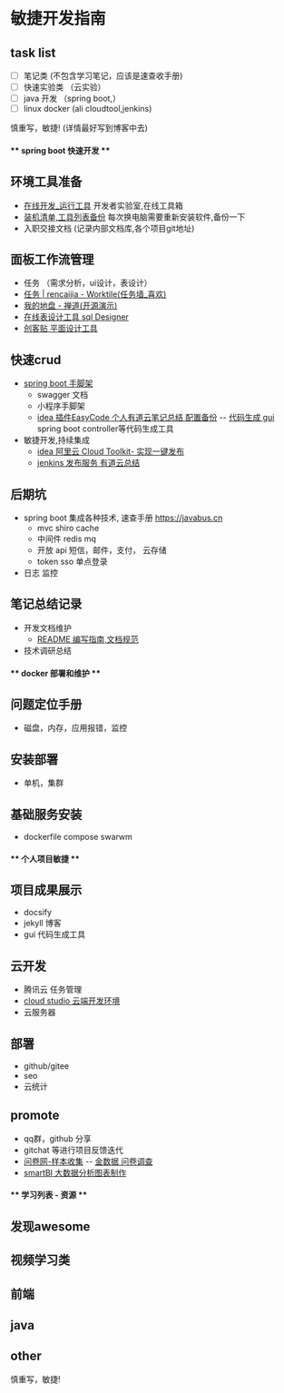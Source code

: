 # 敏捷开发指南
## task list
- [ ] 笔记类 (不包含学习笔记，应该是速查收手册)
- [ ] 快速实验类 （云实验）
- [ ] java 开发 （spring boot,）
- [ ] linux docker (ali cloudtool,jenkins)

慎重写，敏捷! (详情最好写到博客中去)

<!-- tabs:start -->
#### ** spring boot 快速开发 **
## 环境工具准备
* [在线开发_运行工具](books/2.tools/dev_online.md) 开发者实验室,在线工具箱
* [装机清单,工具列表备份](books/2.tools/1.tools.md) 每次换电脑需要重新安装软件,备份一下
* 入职交接文档 (记录内部文档库,各个项目git地址)


## 面板工作流管理
* 任务 （需求分析，ui设计，表设计）
* <A HREF="https://worktile.com/project/34491fbac118460b8609b27a5a215cb8/task">任务 | rencaijia - Worktile(任务墙_喜欢)</A>
* <A HREF="http://demo.zentao.net/my/">我的地盘 - 禅道(开源演示)</A>
* [在线表设计工具 sql Designer](https://ondras.zarovi.cz/sql/demo/?keyword=default)
* [创客贴 平面设计工具](https://www.chuangkit.com/designtools/startdesign)

## 快速crud
* [spring boot 手脚架](https://github.com/java-frame/spring-boot-api-project-seed/tree/modules)
  * swagger 文档
  * 小程序手脚架
  * [idea 插件EasyCode 个人有道云笔记总结 配置备份](http://note.youdao.com/noteshare?id=1602e6bf67f66b7df774a78a0eb61076&sub=07E9AE76FFDE49088BB2A6BEF96304C7) -- [代码生成 gui](books/3.java/java_gui.md) spring boot controller等代码生成工具
* 敏捷开发,持续集成
  * [idea 阿里云 Cloud Toolkit- 实现一键发布](http://note.youdao.com/noteshare?id=d33a8151b30907cef1ca60d762636ab7&sub=AF44B9D0B0AD494EABDC18B5C62AF747)
  * [jenkins 发布服务 有道云总结](http://note.youdao.com/noteshare?id=194ad03b1885e6c2e22cffb22204cfc6)

## 后期坑

* spring boot 集成各种技术, 速查手册 https://javabus.cn
  * mvc shiro cache 
  * 中间件 redis mq
  * 开放 api 短信，邮件，支付， 云存储
  * token sso 单点登录
* 日志 监控

## 笔记总结记录
* 开发文档维护
  * [README 编写指南,文档规范](https://github.com/java-frame/spring-boot-api-project-seed/blob/modules/README-DEMO.md)
* 技术调研总结

#### ** docker 部署和维护 **
## 问题定位手册
* 磁盘，内存，应用报错，监控

## 安装部署
* 单机，集群


## 基础服务安装
* dockerfile compose swarwm 


#### ** 个人项目敏捷 **
## 项目成果展示
* docsify
* jekyll 博客
* gui 代码生成工具

## 云开发
* 腾讯云 任务管理
* [cloud studio 云端开发环境](https://studio.dev.tencent.com/intro)
* 云服务器

## 部署
* github/gitee 
* seo
* 云统计

## promote 
* qq群，github 分享
* gitchat 等进行项目反馈迭代
* [问卷网-样本收集](https://www.wenjuan.com/) --  [金数据 问卷调查](https://jinshuju.net/login)
* [smartBI 大数据分析图表制作](http://demo.smartbi.com.cn/spreadsheet/vision/index.jsp)

#### ** 学习列表 - 资源 **
## 发现awesome

## 视频学习类

## 前端

## java

## other
慎重写，敏捷!



<!-- tabs:end -->